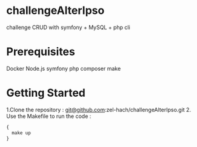 # challengeAlterIpso
challenge CRUD with symfony + MySQL + php cli


# Prerequisites
  Docker
  Node.js
  symfony
  php
  composer
  make
# Getting Started
1.Clone the repository :
    git@github.com:zel-hach/challengeAlterIpso.git
2. Use the Makefile to run the code :
```js
{
  make up 
}
```